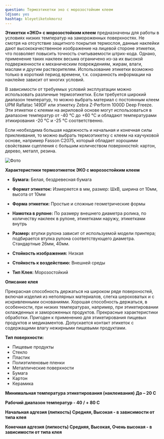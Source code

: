 ```yaml
---
question: Термоэтикетки эко с морозостойким клеем
ldjson: yes
hashtag: kleyetiketokmoroz
---
```


**Этикетки «ЭКО» с морозостойким клеем** предназначены для работы в условиях низких температур на замороженных поверхностях. Не смотря на отсутствие защитного покрытия термослоя, данные наклейки дают высококачественное изображение на лицевой стороне этикетки, что позволяет повысить точность считываемости штрих-кода. Однако, применение таких наклеек весьма ограничено из-за их высокой подверженности к механическим повреждениям, жирам, влаги, маслам и другим растворителям. Использование этикетки возможно только в короткий период времени, т.к. сохранность информации на наклейке зависит от многих условий.

В зависимости от требуемых условий эксплуатации можно использовать различные термоэтикетки. Если требуется широкий диапазон температур,  то можно выбрать материал с постоянным клеем UPM Raflatac 149DF или этикетку Zebra Z-Perform 1000D Deep Freeze. Эти этикетки с  клеями на акриловой основе могут использоваться в диапазоне температур  от -40 °C до +60 °C и обладают температурами этикирования -20 °C и -25 °C соответственно.

Если необходима большая надежность и начальная и конечная силы приклеивания,  то можно выбрать термоэтикетку с клеем на каучуковой основе, например Fasson С2075, который обладает хорошими свойствами сцепления с большим количеством поверхностей: картон, дерево, металл, резина.


![Фото](https://etiketkarf.ru/assets/e1.jpg)

**Характеристики термоэтикеток ЭКО с морозостойким клеем**

* **Бумага:** Белая, бездревесная бумага

* **Формат этикеток:** Измеряется в мм, размер: ШхВ, ширина от 10мм, высота от 10мм

* **Форма этикетки:** Простые и сложные геометрические формы
* **Намотка в рулоне:** По размеру внешнего диаметра ролика, по количеству наклеек в рулоне, этикетками наружу, этикетками внутрь

* **Размер:** втулки рулона	зависит от используемой модели принтера; подбирается втулка рулона соответствующего диаметра. Стандартные 26мм, 40мм.
* **Стойкость изображения:** Низкая
* **Стойкость к воздействию:** Внешней среды
* **Тип Клея:** Морозостойкий 

**Описание клея**
	
 Прекрасная способность держаться на широком ряде поверхностей, включая изделия из неполярных материалов, слегка шероховатых и с искривленными основаниями. Хорошая способность держаться, в особенности, при низких температурах, например, при этикетировании охлажденных и замороженных продуктов. Прекрасные характеристики обработки. Пригоден к применению для этикетирования пищевых продуктов и медикаментов. Допускается контакт этикеток с содержащими влагу нежирными пищевыми продуктами.

 **Тип поверхности:** 
* Пищевые продукты
* Стекло
* Пластик
* Полиэтиленовые пленки
* Металлические поверхности
* Бумага
* Картон
* Керамика

**Минимальная температура этикетирования (наклеивания)	До – 20 С**

**Рабочий диапазон температур	- 40 / + 80 С**

**Начальная адгезия (липкость)	Средняя, Высокая - в зависимости от типа клея**

**Конечная адгезия (липкость)	Средняя, Высокая, Очень высокая - в зависимости от типа клея**

